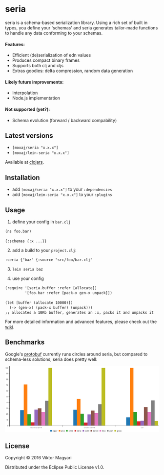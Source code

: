 # seria
seria is a schema-based serialization library. Using a rich set of built in types,
you define your 'schemas' and seria generates tailor-made functions to handle any
data conforming to your schemas.

#### Features:
- Efficient (de)serialization of edn values
- Produces compact binary frames
- Supports both clj and cljs
- Extras goodies: delta compression, random data generation

#### Likely future improvements:
- Interpolation
- Node.js implementation

#### Not supported (yet?):
- Schema evolution (forward / backward compability)

## Latest versions
- `[moxaj/seria "x.x.x"]`
- `[moxaj/lein-seria "x.x.x"]`

Available at [clojars](https://clojars.org/).

## Installation
- add `[moxaj/seria "x.x.x"]` to your `:dependencies`
- add `[moxaj/lein-seria "x.x.x"]` to your `:plugins`

## Usage

1. define your config in `bar.clj`
```
(ns foo.bar)

{:schemas {:x ...}}
```

2. add a build to your `project.clj`:
```
:seria {"baz" {:source "src/foo/bar.clj"
```

3. `lein seria baz`

4. use your config  
```
(require '[seria.buffer :refer [allocate]]
         '[foo.bar :refer [pack-x gen-x unpack]])

(let [buffer (allocate 10000)])
  (-> (gen-x) (pack-x buffer) (unpack)))
;; allocates a 10Kb buffer, generates an :x, packs it and unpacks it

```

For more detailed information and advanced features, please check out the [wiki](https://github.com/moxaj/seria/wiki).  

## Benchmarks

Google's [protobuf](https://github.com/google/protobuf) currently runs circles around
seria, but compared to schema-less solutions, seria does pretty well:

![benchmarks](benchmarks.png?raw=true)

## License

Copyright © 2016 Viktor Magyari

Distributed under the Eclipse Public License v1.0.

